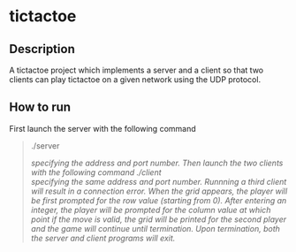 # tictactoe

## Description

A tictactoe project which implements a server and a client so that two clients can play tictactoe on a given network using the UDP protocol.

## How to run

First launch the server with the following command
> ./server <address> <port>
specifying the address and port number. Then launch the two clients with the following command
> ./client <address> <port>
 specifying the same address and port number. Runnning a third client will result in a connection error. When the grid appears, 
the player will be first prompted for the row value (starting from 0). After entering an integer, the player will be prompted
for the column value at which point if the move is valid, the grid will be printed for the second player and the game will continue
until termination. Upon termination, both the server and client programs will exit.
